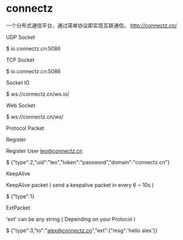 # connectz
一个分布式通信平台，通过简单协议即实现互联通信。  http://connectz.cn/



UDP Socket

$ io.connectz.cn:5086
		    		
TCP Socket

$ io.connectz.cn:5086
		    		
Socket IO

$ ws://connectz.cn/ws.io/
		    		
Web Socket

$ ws://connectz.cn/ws/
		    		
Protocol Packet

Register

Register User leo@connectz.cn

$ {"type":2,"uid":"leo","token":"password","domain":"connectz.cn"}
		    		
KeepAlive

KeepAlive packet ( send a keepalive packet in every 6 ~ 10s )

$ {"type":1}
		    		
ExtPacket

'ext' can be any string ( Depending on your Protocol )

$ {"type":3,"to":"alex@connectz.cn","ext":{"msg":'hello alex'}}
		    		
